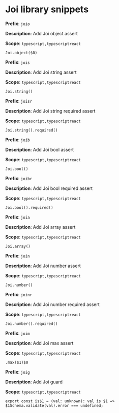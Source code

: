 # Joi library snippets

**Prefix**: `joio`

**Description**: Add Joi object assert

**Scope**: `typescript,typescriptreact`

```
Joi.object($0)
```

**Prefix**: `jois`

**Description**: Add Joi string assert

**Scope**: `typescript,typescriptreact`

```
Joi.string()
```

**Prefix**: `joisr`

**Description**: Add Joi string required assert

**Scope**: `typescript,typescriptreact`

```
Joi.string().required()
```

**Prefix**: `joib`

**Description**: Add Joi bool assert

**Scope**: `typescript,typescriptreact`

```
Joi.bool()
```

**Prefix**: `joibr`

**Description**: Add Joi bool required assert

**Scope**: `typescript,typescriptreact`

```
Joi.bool().required()
```

**Prefix**: `joia`

**Description**: Add Joi array assert

**Scope**: `typescript,typescriptreact`

```
Joi.array()
```

**Prefix**: `join`

**Description**: Add Joi number assert

**Scope**: `typescript,typescriptreact`

```
Joi.number()
```

**Prefix**: `joinr`

**Description**: Add Joi number required assert

**Scope**: `typescript,typescriptreact`

```
Joi.number().required()
```

**Prefix**: `joim`

**Description**: Add Joi max assert

**Scope**: `typescript,typescriptreact`

```
.max($1)$0
```

**Prefix**: `joig`

**Description**: Add Joi guard

**Scope**: `typescript,typescriptreact`

```
export const is$1 = (val: unknown): val is $1 => $1Schema.validate(val).error === undefined;
```
